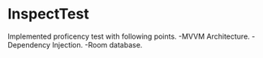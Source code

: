 # InspectTest


Implemented proficency test with following points.
-MVVM Architecture.
-Dependency Injection.
-Room database.
